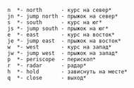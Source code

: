 
	n  *- north      - курс на север*
    jn *- jump north - прыжок на север*
	s  *- south      - курс на юг*
	js *- jump south - прыжок на юг*
	e  *- east       - курс на восток*
	je *- jump east  - прыжок на восток*
	w  *- west       - курс на запад*
	jw *- jump west  - прыжок на запад*
	p  *- periscope  - перископ*
	r  *- radar      - радар*
	h  *- hold       - зависнуть на месте*
	q  *- close      - выход*
